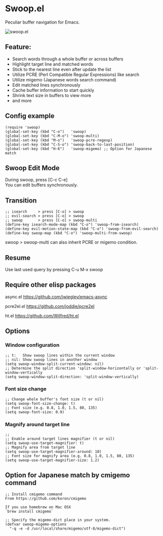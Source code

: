 # Swoop.el

Peculiar buffer navigation for Emacs.

![swoop.el](https://raw2.github.com/ShingoFukuyama/images/master/swoop.gif)

## Feature:

* Search words through a whole buffer or across buffers
* Highlight target line and matched words
* Stick to the nearest line even after update the list
* Utilize PCRE (Perl Compatible Regular Expressions) like search
* Utilize migemo (Japanese words search command)
* Edit matched lines synchronously
* Cache buffer information to start quickly
* Shrink text size in buffers to view more
* and more

## Config example

```
(require 'swoop)
(global-set-key (kbd "C-o")   'swoop)
(global-set-key (kbd "C-M-o") 'swoop-multi)
(global-set-key (kbd "M-o")   'swoop-pcre-regexp)
(global-set-key (kbd "C-S-o") 'swoop-back-to-last-position)
(global-set-key (kbd "H-6")   'swoop-migemo) ;; Option for Japanese match
```

## Swoop Edit Mode
During swoop, press [C-c C-e]  
You can edit buffers synchronously.

## Transition

```
;; isearch     > press [C-o] > swoop
;; evil-search > press [C-o] > swoop
;; swoop       > press [C-o] > swoop-multi
(define-key isearch-mode-map (kbd "C-o") 'swoop-from-isearch)
(define-key evil-motion-state-map (kbd "C-o") 'swoop-from-evil-search)
(define-key swoop-map (kbd "C-o") 'swoop-multi-from-swoop)
```
swoop > swoop-multi can also inherit PCRE or migemo condition.

## Resume
Use last used query by pressing C-u M-x swoop


## Require other elisp packages

async.el    https://github.com/jwiegley/emacs-async

pcre2el.el  https://github.com/joddie/pcre2el

ht.el       https://github.com/Wilfred/ht.el

## Options

### Window configuration
```
;; t:   Show swoop lines within the current window
;; nil: Show swoop lines in another window
(setq swoop-window-split-current-window: nil)
;; Determine the split direction 'split-window-horizontally or 'split-window-vertically
(setq swoop-window-split-direction: 'split-window-vertically)
```


### Font size change
```
;; Change whole buffer's font size (t or nil)
(setq swoop-font-size-change: t)
;; Font size (e.g. 0.8, 1.0, 1.5, 80, 135)
(setq swoop-font-size: 0.9)
```


### Magnify around target line
```
;;
;; Enable around target lines magnifier (t or nil)
(setq swoop-use-target-magnifier: t)
;; Magnify area from target line
(setq swoop-use-target-magnifier-around: 10)
;; Font size for magnify area (e.g. 0.8, 1.0, 1.5, 80, 135)
(setq swoop-use-target-magnifier-size: 1.2)
```


## Option for Japanese match by cmigemo command

```
;; Install cmigemo command
From https://github.com/koron/cmigemo  

If you use homebrew on Mac OSX  
`brew install cmigemo`

;; Specify the migemo-dict place in your system.
(defvar swoop-migemo-options
  "-q -e -d /usr/local/share/migemo/utf-8/migemo-dict")
```
